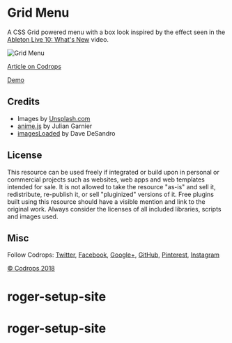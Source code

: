 # Grid Menu

A CSS Grid powered menu with a box look inspired by the effect seen in the [Ableton Live 10: What's New](https://www.youtube.com/watch?v=Z9Ku5ptjzKw) video.

![Grid Menu](https://tympanus.net/codrops/wp-content/uploads/2018/03/GridMenu_featured.jpg)

[Article on Codrops](https://tympanus.net/codrops/?p=34419)

[Demo](http://tympanus.net/Development/GridMenu/)

## Credits

- Images by [Unsplash.com](http://unsplash.com)
- [anime.js](http://anime-js.com/) by Julian Garnier
- [imagesLoaded](http://imagesloaded.desandro.com/) by Dave DeSandro

## License
This resource can be used freely if integrated or build upon in personal or commercial projects such as websites, web apps and web templates intended for sale. It is not allowed to take the resource "as-is" and sell it, redistribute, re-publish it, or sell "pluginized" versions of it. Free plugins built using this resource should have a visible mention and link to the original work. Always consider the licenses of all included libraries, scripts and images used.

## Misc

Follow Codrops: [Twitter](http://www.twitter.com/codrops), [Facebook](http://www.facebook.com/codrops), [Google+](https://plus.google.com/101095823814290637419), [GitHub](https://github.com/codrops), [Pinterest](http://www.pinterest.com/codrops/), [Instagram](https://www.instagram.com/codropsss/)


[© Codrops 2018](http://www.codrops.com)





# roger-setup-site
# roger-setup-site
